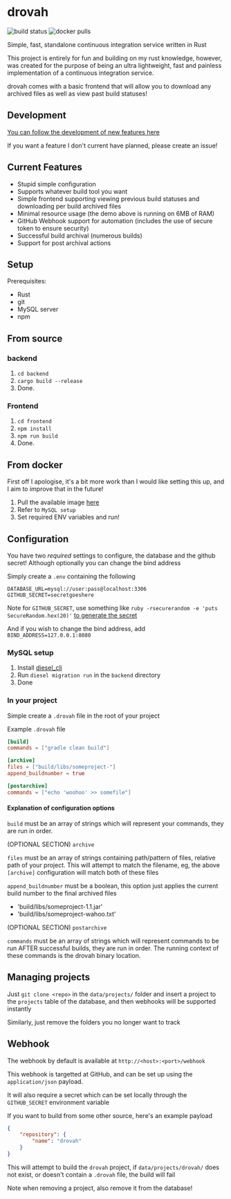 # drovah

![build status](https://github.com/Huskehhh/drovah/actions/workflows/ci.yml/badge.svg)
![docker pulls](https://img.shields.io/docker/pulls/jordynnewnham/drovah)

Simple, fast, standalone continuous integration service written in Rust

This project is entirely for fun and building on my rust knowledge, however, was created for the purpose of being an ultra lightweight, fast and painless implementation of a continuous integration service.

drovah comes with a basic frontend that will allow you to download any archived files as well as view past build statuses!

## Development

[You can follow the development of new features here](https://github.com/Huskehhh/drovah/projects/3)

If you want a feature I don't current have planned, please create an issue!

## Current Features

- Stupid simple configuration
- Supports whatever build tool you want
- Simple frontend supporting viewing previous build statuses and downloading per build archived files
- Minimal resource usage (the demo above is running on 6MB of RAM)
- GitHub Webhook support for automation (includes the use of secure token to ensure security)
- Successful build archival (numerous builds)
- Support for post archival actions

## Setup

Prerequisites:

- Rust
- git
- MySQL server
- npm

## From source

### backend

1. ``cd backend``
2. ``cargo build --release``
3. Done.

### Frontend

1. ``cd frontend``
2. ``npm install``
3. ``npm run build``
4. Done.

## From docker

First off I apologise, it's a bit more work than I would like setting this up, and I aim to improve that in the future!

1. Pull the available image [here](https://hub.docker.com/repository/docker/jordynnewnham/drovah)
2. Refer to ``MySQL setup``
3. Set required ENV variables and run!

## Configuration

You have two _required_ settings to configure, the database and the github secret! Although optionally you can change the bind address

Simply create a ``.env`` containing the following

```env
DATABASE_URL=mysql://user:pass@localhost:3306
GITHUB_SECRET=secretgoeshere
```

Note for ``GITHUB_SECRET``, use something like ``ruby -rsecurerandom -e 'puts SecureRandom.hex(20)'`` [to generate the secret](https://docs.github.com/en/free-pro-team@latest/developers/webhooks-and-events/securing-your-webhooks#setting-your-secret-token)

And if you wish to change the bind address, add ``BIND_ADDRESS=127.0.0.1:8080``

### MySQL setup

1. Install [diesel_cli](https://github.com/diesel-rs/diesel/)
2. Run ``diesel migration run`` in the `backend` directory
3. Done

### In your project

Simple create a ``.drovah`` file in the root of your project

Example ``.drovah`` file

```toml
[build]
commands = ["gradle clean build"]

[archive]
files = ["build/libs/someproject-"]
append_buildnumber = true

[postarchive]
commands = ["echo 'woohoo' >> somefile"]
```

#### Explanation of configuration options

``build`` must be an array of strings which will represent your commands, they are run in order.

(OPTIONAL SECTION) ``archive``

``files`` must be an array of strings containing path/pattern of files, relative path of your project. This will attempt to match the filename, eg, the above ``[archive]`` configuration will match both of these files

``append_buildnumber`` must be a boolean, this option just applies the current build number to the final archived files

- 'build/libs/someproject-1.1.jar'
- 'build/libs/someproject-wahoo.txt'

(OPTIONAL SECTION) ``postarchive``

``commands`` must be an array of strings which will represent commands to be run AFTER successful builds, they are run in order. The running context of these commands is the drovah binary location.

## Managing projects

Just ``git clone <repo>`` in the ``data/projects/`` folder and insert a project to the ``projects`` table of the database, and then webhooks will be supported instantly

Similarly, just remove the folders you no longer want to track

## Webhook

The webhook by default is available at ``http://<host>:<port>/webhook``

This webhook is targetted at GitHub, and can be set up using the ``application/json`` payload.

It will also require a secret which can be set locally through the ``GITHUB_SECRET`` environment variable

If you want to build from some other source, here's an example payload

```json
{
    "repository": {
        "name": "drovah"
    }
}
```

This will attempt to build the ``drovah`` project, if ``data/projects/drovah/`` does not exist, or doesn't contain a ``.drovah`` file, the build will fail

Note when removing a project, also remove it from the database!
